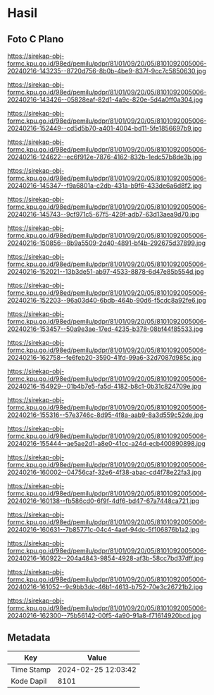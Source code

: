 # Hasil

## Foto C Plano

https://sirekap-obj-formc.kpu.go.id/98ed/pemilu/pdpr/81/01/09/20/05/8101092005006-20240216-143235--8720d756-8b0b-4be9-837f-9cc7c5850630.jpg

https://sirekap-obj-formc.kpu.go.id/98ed/pemilu/pdpr/81/01/09/20/05/8101092005006-20240216-143426--05828eaf-82d1-4a9c-820e-5d4a0ff0a304.jpg

https://sirekap-obj-formc.kpu.go.id/98ed/pemilu/pdpr/81/01/09/20/05/8101092005006-20240216-152449--cd5d5b70-a401-4004-bd11-5fe1856697b9.jpg

https://sirekap-obj-formc.kpu.go.id/98ed/pemilu/pdpr/81/01/09/20/05/8101092005006-20240216-124622--ec6f912e-7876-4162-832b-1edc57b8de3b.jpg

https://sirekap-obj-formc.kpu.go.id/98ed/pemilu/pdpr/81/01/09/20/05/8101092005006-20240216-145347--f9a6801a-c2db-431a-b9f6-433de6a6d8f2.jpg

https://sirekap-obj-formc.kpu.go.id/98ed/pemilu/pdpr/81/01/09/20/05/8101092005006-20240216-145743--9cf971c5-67f5-429f-adb7-63d13aea9d70.jpg

https://sirekap-obj-formc.kpu.go.id/98ed/pemilu/pdpr/81/01/09/20/05/8101092005006-20240216-150856--8b9a5509-2d40-4891-bf4b-292675d37899.jpg

https://sirekap-obj-formc.kpu.go.id/98ed/pemilu/pdpr/81/01/09/20/05/8101092005006-20240216-152021--13b3de51-ab97-4533-8878-6d47e85b554d.jpg

https://sirekap-obj-formc.kpu.go.id/98ed/pemilu/pdpr/81/01/09/20/05/8101092005006-20240216-152203--96a03d40-6bdb-464b-90d6-f5cdc8a92fe6.jpg

https://sirekap-obj-formc.kpu.go.id/98ed/pemilu/pdpr/81/01/09/20/05/8101092005006-20240216-153457--50a9e3ae-17ed-4235-b378-08bf44f85533.jpg

https://sirekap-obj-formc.kpu.go.id/98ed/pemilu/pdpr/81/01/09/20/05/8101092005006-20240216-162758--fe6feb20-3590-41fd-99a6-32d7087d985c.jpg

https://sirekap-obj-formc.kpu.go.id/98ed/pemilu/pdpr/81/01/09/20/05/8101092005006-20240216-154929--01b4b7e5-fa5d-4182-b8c1-0b31c824709e.jpg

https://sirekap-obj-formc.kpu.go.id/98ed/pemilu/pdpr/81/01/09/20/05/8101092005006-20240216-155316--57e3746c-8d95-4f8a-aab9-8a3d559c52de.jpg

https://sirekap-obj-formc.kpu.go.id/98ed/pemilu/pdpr/81/01/09/20/05/8101092005006-20240216-155444--ae5ae2d1-a8e0-41cc-a24d-ecb400890898.jpg

https://sirekap-obj-formc.kpu.go.id/98ed/pemilu/pdpr/81/01/09/20/05/8101092005006-20240216-160002--04756caf-32e6-4f38-abac-cd4f78e22fa3.jpg

https://sirekap-obj-formc.kpu.go.id/98ed/pemilu/pdpr/81/01/09/20/05/8101092005006-20240216-160138--fb586cd0-6f9f-4df6-bd47-67a7448ca721.jpg

https://sirekap-obj-formc.kpu.go.id/98ed/pemilu/pdpr/81/01/09/20/05/8101092005006-20240216-160631--7b85771c-04c4-4aef-94dc-5f106876b1a2.jpg

https://sirekap-obj-formc.kpu.go.id/98ed/pemilu/pdpr/81/01/09/20/05/8101092005006-20240216-160922--204a4843-9854-4928-af3b-58cc7bd37dff.jpg

https://sirekap-obj-formc.kpu.go.id/98ed/pemilu/pdpr/81/01/09/20/05/8101092005006-20240216-161052--9c9bb3dc-46b1-4613-b752-70e3c26721b2.jpg

https://sirekap-obj-formc.kpu.go.id/98ed/pemilu/pdpr/81/01/09/20/05/8101092005006-20240216-162300--75b56142-00f5-4a90-91a8-f71614920bcd.jpg


## Metadata

| Key        | Value               |
| ---------- | ------------------- |
| Time Stamp | 2024-02-25 12:03:42 |
| Kode Dapil | 8101                |



